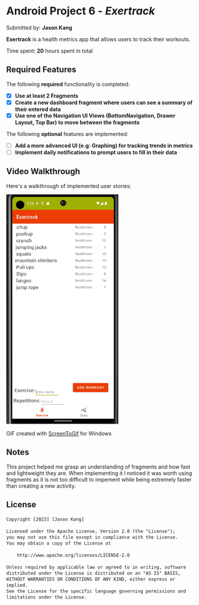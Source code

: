 # Android Project 6 - *Exertrack*

Submitted by: **Jason Kang**

**Exertrack** is a health metrics app that allows users to track their workouts.

Time spent: **20** hours spent in total

## Required Features

The following **required** functionality is completed:

- [x] **Use at least 2 Fragments**
- [x] **Create a new dashboard fragment where users can see a summary of their entered data**
- [x] **Use one of the Navigation UI Views (BottomNavigation, Drawer Layout, Top Bar) to move between the fragments**

The following **optional** features are implemented:

- [ ] **Add a more advanced UI (e.g: Graphing) for tracking trends in metrics**
- [ ] **Implement daily notifications to prompt users to fill in their data**

## Video Walkthrough

Here's a walkthrough of implemented user stories:

![](https://github.com/clearFrost/Exertrack/blob/master/project6gif1.gif)
<!-- Replace this with whatever GIF tool you used! -->
GIF created with 
[ScreenToGif](https://www.screentogif.com/) for Windows

## Notes

This project helped me grasp an understanding of fragments and how fast and lightweight they are. When implementing it I noticed it was worth using fragments as it is not too difficult to impement while being extremely faster than creating a new activity.
## License

    Copyright [2023] [Jason Kang]

    Licensed under the Apache License, Version 2.0 (the "License");
    you may not use this file except in compliance with the License.
    You may obtain a copy of the License at

        http://www.apache.org/licenses/LICENSE-2.0

    Unless required by applicable law or agreed to in writing, software
    distributed under the License is distributed on an "AS IS" BASIS,
    WITHOUT WARRANTIES OR CONDITIONS OF ANY KIND, either express or implied.
    See the License for the specific language governing permissions and
    limitations under the License.
